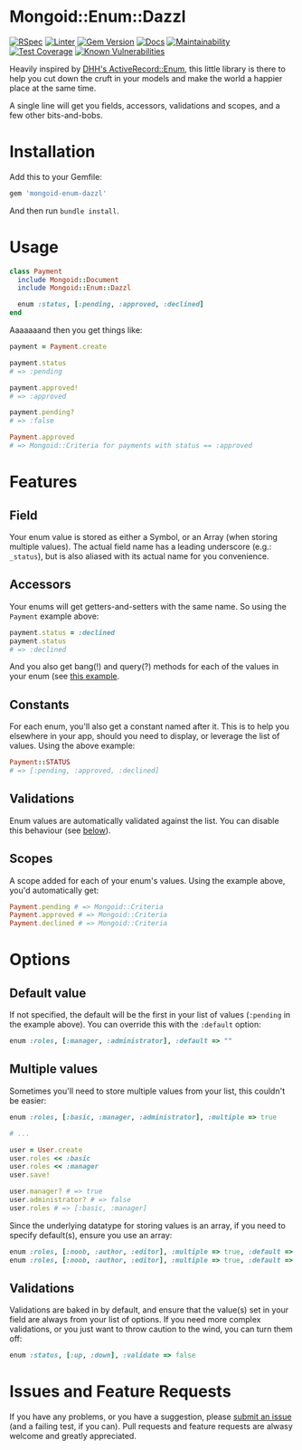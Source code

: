 # Mongoid::Enum::Dazzl
  [![RSpec](https://github.com/dazzl-tv/mongoid-enum/actions/workflows/rspec.yml/badge.svg)](https://github.com/dazzl-tv/mongoid-enum/actions/workflows/rspec.yml)
  [![Linter](https://github.com/dazzl-tv/mongoid-enum/actions/workflows/linter.yml/badge.svg)](https://github.com/dazzl-tv/mongoid-enum/actions/workflows/linter.yml)
  [![Gem Version](https://badge.fury.io/rb/mongoid-enum-dazzl.svg)](https://badge.fury.io/rb/mongoid-enum-dazzl)
  [![Docs](https://inch-ci.org/github/dazzl-tv/mongoid-enum.svg)](https://inch-ci.org/github/dazzl-tv/mongoid-enum)
  [![Maintainability](https://api.codeclimate.com/v1/badges/fd1a01968b5cb53a708f/maintainability)](https://codeclimate.com/github/dazzl-tv/mongoid-enum/maintainability)
  [![Test Coverage](https://api.codeclimate.com/v1/badges/fd1a01968b5cb53a708f/test_coverage)](https://codeclimate.com/github/dazzl-tv/mongoid-enum/test_coverage)
  [![Known Vulnerabilities](https://snyk.io/test/github/dazzl-tv/mongoid-enum/badge.svg)](https://snyk.io/test/github/dazzl-tv/mongoid-enum)

Heavily inspired by [DHH's
ActiveRecord::Enum](https://github.com/rails/rails/commit/db41eb8a6ea88b854bf5cd11070ea4245e1639c5), this little library is
there to help you cut down the cruft in your models and make the
world a happier place at the same time.

A single line will get you fields, accessors, validations and scopes,
and a few other bits-and-bobs.


# Installation

Add this to your Gemfile:

```ruby
gem 'mongoid-enum-dazzl'
```

And then run `bundle install`.


# Usage

```ruby
class Payment
  include Mongoid::Document
  include Mongoid::Enum::Dazzl

  enum :status, [:pending, :approved, :declined]
end
```

Aaaaaaand then you get things like:

```ruby
payment = Payment.create

payment.status
# => :pending

payment.approved!
# => :approved

payment.pending?
# => :false

Payment.approved
# => Mongoid::Criteria for payments with status == :approved

```

# Features

## Field

Your enum value is stored as either a Symbol, or an Array (when storing
multiple values). The actual field name has a leading underscore (e.g.:
`_status`), but is also aliased with its actual name for you
convenience.


## Accessors

Your enums will get getters-and-setters with the same name. So using the
`Payment` example above:

```ruby
payment.status = :declined
payment.status
# => :declined
```

And you also get bang(!) and query(?) methods for each of the values in
your enum (see [this example](#usage).


## Constants

For each enum, you'll also get a constant named after it. This is to
help you elsewhere in your app, should you need to display, or leverage
the list of values. Using the above example:

```ruby
Payment::STATUS
# => [:pending, :approved, :declined]
```


## Validations

Enum values are automatically validated against the list. You can
disable this behaviour (see [below](#options)).


## Scopes

A scope added for each of your enum's values. Using the example above,
you'd automatically get:

```ruby
Payment.pending # => Mongoid::Criteria
Payment.approved # => Mongoid::Criteria
Payment.declined # => Mongoid::Criteria
```


# Options

## Default value

If not specified, the default will be the first in your list of values
(`:pending` in the example above). You can override this with the
`:default` option:

```ruby
enum :roles, [:manager, :administrator], :default => ""
```

## Multiple values

Sometimes you'll need to store multiple values from your list, this
couldn't be easier:

```ruby
enum :roles, [:basic, :manager, :administrator], :multiple => true

# ...

user = User.create
user.roles << :basic
user.roles << :manager
user.save!

user.manager? # => true
user.administrator? # => false
user.roles # => [:basic, :manager]
```

Since the underlying datatype for storing values is an array, if you 
need to specify default(s), ensure you use an array:

```ruby
enum :roles, [:noob, :author, :editor], :multiple => true, :default => [:author, :editor] # two defaults
enum :roles, [:noob, :author, :editor], :multiple => true, :default => [] # no default
```

## Validations

Validations are baked in by default, and ensure that the value(s) set in
your field are always from your list of options. If you need more
complex validations, or you just want to throw caution to the wind, you
can turn them off:

```ruby
enum :status, [:up, :down], :validate => false
```

# Issues and Feature Requests

If you have any problems, or you have a suggestion, please [submit an
issue](https://github.com/thetron/mongoid-enum/issues) (and a failing
test, if you can). Pull requests and feature requests are alwasy welcome
and greatly appreciated.

